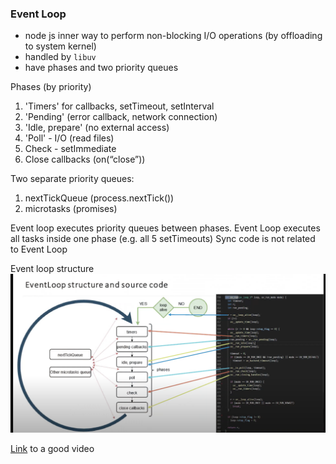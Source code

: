 ### Event Loop
- node js inner way to perform non-blocking I/O operations (by offloading to system kernel)
- handled by `libuv`
- have phases and two priority queues

Phases (by priority)

1. 'Timers' for callbacks, setTimeout, setInterval
2. 'Pending' (error callback, network connection)
3. 'Idle, prepare' (no external access)
4. 'Poll' - I/O (read files)
5. Check - setImmediate
6. Close callbacks (on(“close”))

Two separate priority queues:
1. nextTickQueue (process.nextTick())
2. microtasks (promises)

Event loop executes priority queues between phases. 
Event Loop executes all tasks inside one phase (e.g. all 5 setTimeouts)
Sync code is not related to Event Loop


Event loop structure
![Image of Event Loop](./event_loop_structure.png)


[Link](https://www.youtube.com/watch?v=7f787SsgknA) to a good video